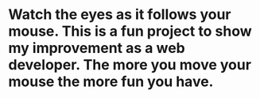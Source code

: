 # Watch the eyes as it follows your mouse. This is a fun project to show my improvement as a web developer. The more you move your mouse the more fun you have. 
